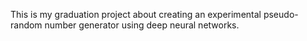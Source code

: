 This is my graduation project about creating an experimental pseudo-random number generator using deep neural networks.
